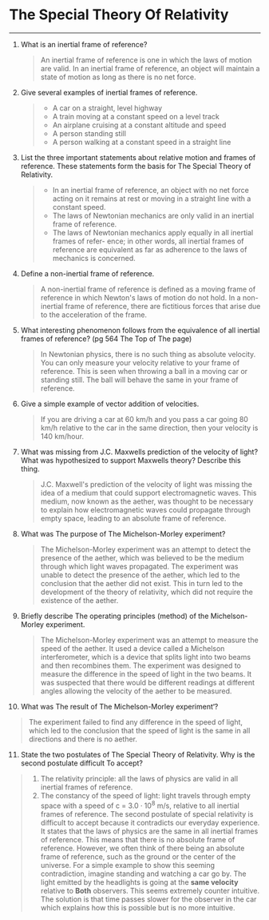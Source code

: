 # The Special Theory Of Relativity
---
1. What is an inertial frame of reference?
   >An inertial frame of reference is one in which the laws of motion are valid. In an inertial frame of reference, an object will maintain a state of motion as long as there is no net force.
2. Give several examples of inertial frames of reference.
   >- A car on a straight, level highway
   >- A train moving at a constant speed on a level track
   >- An airplane cruising at a constant altitude and speed
   >- A person standing still
   >- A person walking at a constant speed in a straight line
3. List the three important statements about relative motion and frames of reference. These statements form the basis for The Special Theory of Relativity.
   >- In an inertial frame of reference, an object with no net force acting on it remains at rest or moving in a straight line with a constant speed.
   >- The laws of Newtonian mechanics are only valid in an inertial frame of reference.
   >- The laws of Newtonian mechanics apply equally in all inertial frames of refer- ence; in other words, all inertial frames of reference are equivalent as far as adherence to the laws of mechanics is concerned.
4. Define a non-inertial frame of reference.
   > A non-inertial frame of reference is defined as a moving frame of reference in which Newton's laws of motion do not hold. In a non-inertial frame of reference, there are fictitious forces that arise due to the acceleration of the frame.
5. What interesting phenomenon follows from the equivalence of all inertial frames of reference? (pg 564 The Top of The page)
   > In Newtonian physics, there is no such thing as absolute velocity. You can only measure your velocity relative to your frame of reference. This is seen when throwing a ball in a moving car or standing still. The ball will behave the same in your frame of reference.
6. Give a simple example of vector addition of velocities.
   > If you are driving a car at 60 km/h and you pass a car going 80 km/h relative to the car in the same direction, then your velocity is 140 km/hour.
7. What was missing from J.C. Maxwells prediction of the velocity of light? What was hypothesized to support Maxwells theory? Describe this thing.
   > J.C. Maxwell's prediction of the velocity of light was missing the idea of a medium that could support electromagnetic waves. This medium, now known as the aether, was thought to be necessary to explain how electromagnetic waves could propagate through empty space, leading to an absolute frame of reference.
8. What was The purpose of The Michelson-Morley experiment?
   > The Michelson-Morley experiment was an attempt to detect the presence of the aether, which was believed to be the medium through which light waves propagated. The experiment was unable to detect the presence of the aether, which led to the conclusion that the aether did not exist. This in turn led to the development of the theory of relativity, which did not require the existence of the aether.
9. Briefly describe The operating principles (method) of the Michelson-Morley experiment.
   > The Michelson-Morley experiment was an attempt to measure the speed of the aether. It used a device called a Michelson interferometer, which is a device that splits light into two beams and then recombines them. The experiment was designed to measure the difference in the speed of light in the two beams. It was suspected that there would be different readings at different angles allowing the velocity of the aether to be measured.
10. What was The result of The Michelson-Morley experiment‘?
  > The experiment failed to find any difference in the speed of light, which led to the conclusion that the speed of light is the same in all directions and there is no aether.
11. State the two postulates of The Special Theory of Relativity. Why is the second postulate difficult To accept?
  > 1. The relativity principle: all the laws of physics are valid in all inertial frames of reference.
  > 2. The constancy of the speed of light: light travels through empty space with a speed of c = $3.0\cdot10^{8}$ m/s, relative to all inertial frames of reference.
  > The second postulate of special relativity is difficult to accept because it contradicts our everyday experience. It states that the laws of physics are the same in all inertial frames of reference. This means that there is no absolute frame of reference. However, we often think of there being an absolute frame of reference, such as the ground or the center of the universe. For a simple example to show this seeming contradiction, imagine standing and watching a car go by. The light emitted by the headlights is going at the **same velocity** relative to **Both** observers. This seems extremely counter intuitive. The solution is that time passes slower for the observer in the car which explains how this is possible but is no more intuitive.